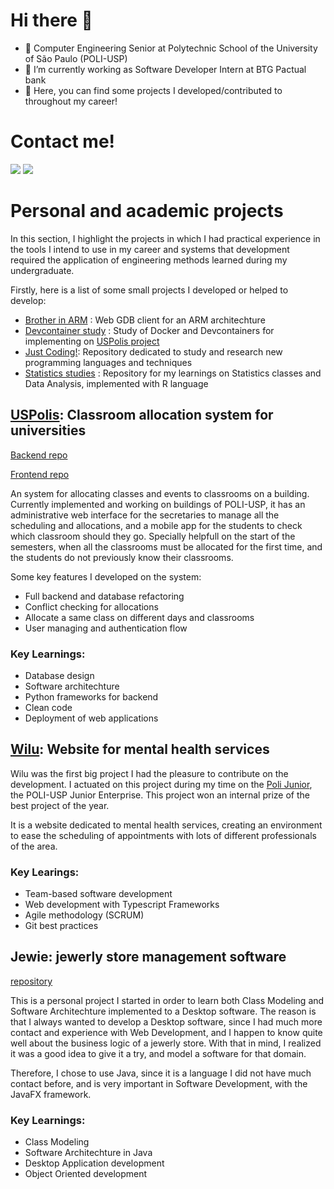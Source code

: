 # Hi there 👋

- 🔭 Computer Engineering Senior at Polytechnic School of the University of São Paulo (POLI-USP)
- ️💼 I’m currently working as Software Developer Intern at BTG Pactual bank
- 💬 Here, you can find some projects I developed/contributed to throughout my career!

# Contact me!
<div>
<a href="https://www.linkedin.com/in/henrique-fuga-duran-b2a1b0234/" target="_blank"><img src="https://img.shields.io/badge/-LinkedIn-%230077B5?style=for-the-badge&logo=linkedin&logoColor=white" target="_blank"></a> 
<a href = "mailto:henriqueduran15@gmail.com"><img src="https://img.shields.io/badge/-Gmail-%23333?style=for-the-badge&logo=gmail&logoColor=white" target="_blank"></a>
</div>

# Personal and academic projects

In this section, I highlight the projects in which I had practical experience in the tools I intend to use in my career and systems that development required the application 
of engineering methods learned during my undergraduate.

Firstly, here is a list of some small projects I developed or helped to develop:

- [Brother in ARM](https://github.com/brunoVA101/lab-proc) : Web GDB client for an ARM architechture
- [Devcontainer study](https://github.com/hfduran/devcontainer) : Study of Docker and Devcontainers for implementing on [USPolis project](#uspolis-classroom-allocation-system-for-universities)
- [Just Coding!](http://github.com/hfduran/just-coding): Repository dedicated to study and research new programming languages and techniques
- [Statistics studies](https://github.com/hfduran/statistics) : Repository for my learnings on Statistics classes and Data Analysis, implemented with R language

## [USPolis](https://www.uspolis.com.br): Classroom allocation system for universities

[Backend repo](https://github.com/PCS-Poli-USP/USPolis-DB-Migration)

[Frontend repo](https://github.com/PCS-Poli-USP/USPolis-Admin-Frontend)

An system for allocating classes and events to classrooms on a building. Currently implemented and working on buildings of POLI-USP, it has an administrative web interface for the secretaries to manage all the scheduling and allocations, and a mobile app for the students to check which classroom should they go. Specially helpfull on the start of the semesters, when all the classrooms must be allocated for the first time, and the students do not previously know their classrooms.

Some key features I developed on the system:
- Full backend and database refactoring
- Conflict checking for allocations
- Allocate a same class on different days and classrooms
- User managing and authentication flow

### Key Learnings:
- Database design
- Software architechture
- Python frameworks for backend
- Clean code
- Deployment of web applications

## [Wilu](https://wiluapp.com): Website for mental health services

Wilu was the first big project I had the pleasure to contribute on the development. I actuated on this project during my time on the [Poli Junior](https://polijunior.com.br/), the POLI-USP Junior Enterprise. This project won an internal prize of the best project of the year.

It is a website dedicated to mental health services, creating an environment to ease the scheduling of appointments with lots of different professionals of the area. 

### Key Learings:
- Team-based software development
- Web development with Typescript Frameworks
- Agile methodology (SCRUM)
- Git best practices

## Jewie: jewerly store management software

[repository](https://github.com/hfduran/jewie)

This is a personal project I started in order to learn both Class Modeling and Software Architechture implemented to a Desktop software. The reason is that I always wanted to develop a Desktop software, since I had much more contact and experience with Web Development, and I happen to know quite well about the business logic of a jewerly store. With that in mind, I realized it was a good idea to give it a try, and model a software for that domain.

Therefore, I chose to use Java, since it is a language I did not have much contact before, and is very important in Software Development, with the JavaFX framework.

### Key Learnings:
- Class Modeling
- Software Architechture in Java
- Desktop Application development
- Object Oriented development
